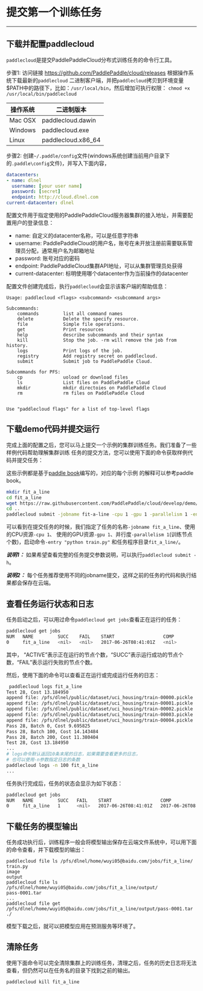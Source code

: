 # 提交第一个训练任务

---

## 下载并配置paddlecloud

`paddlecloud`是提交PaddlePaddleCloud分布式训练任务的命令行工具。

步骤1: 访问链接 https://github.com/PaddlePaddle/cloud/releases 根据操作系统下载最新的`paddlecloud`
二进制客户端，并把`paddlecloud`拷贝到环境变量$PATH中的路径下，比如：`/usr/local/bin`，然后增加可执行权限：
`chmod +x /usr/local/bin/paddlecloud`

|操作系统|二进制版本|
-- | --
Mac OSX| paddlecloud.dawin
Windows| paddlecloud.exe
Linux | paddlecloud.x86_64

步骤2: 创建`~/.paddle/config`文件(windows系统创建当前用户目录下的`.paddle\config`文件)，并写入下面内容，

```yaml
datacenters:
- name: dlnel
  username: [your user name]
  password: [secret]
  endpoint: http://cloud.dlnel.com
current-datacenter: dlnel
```

配置文件用于指定使用的PaddlePaddleCloud服务器集群的接入地址，并需要配置用户的登录信息：
- name: 自定义的datacenter名称，可以是任意字符串
- username: PaddlePaddleCloud的用户名，账号在未开放注册前需要联系管理员分配，通常用户名为邮箱地址
- password: 账号对应的密码
- endpoint: PaddlePaddleCloud集群API地址，可以从集群管理员处获得
- current-datacenter: 标明使用哪个datacenter作为当前操作的datacenter

配置文件创建完成后，执行`paddlecloud`会显示该客户端的帮助信息：

```
Usage: paddlecloud <flags> <subcommand> <subcommand args>

Subcommands:
	commands         list all command names
	delete           Delete the specify resource.
	file             Simple file operations.
	get              Print resources
	help             describe subcommands and their syntax
	kill             Stop the job. -rm will remove the job from history.
	logs             Print logs of the job.
	registry         Add registry secret on paddlecloud.
	submit           Submit job to PaddlePaddle Cloud.

Subcommands for PFS:
	cp               uoload or download files
	ls               List files on PaddlePaddle Cloud
	mkdir            mkdir directoies on PaddlePaddle Cloud
	rm               rm files on PaddlePaddle Cloud


Use "paddlecloud flags" for a list of top-level flags
```

## 下载demo代码并提交运行

完成上面的配置之后，您可以马上提交一个示例的集群训练任务。我们准备了一些样例代码帮助理解集群训练
任务的提交方法，您可以使用下面的命令获取样例代码并提交任务：

这些示例都是基于[paddle book](https://github.com/PaddlePaddle/book)编写的，对应的每个示例
的解释可以参考paddle book。

```bash
mkdir fit_a_line
cd fit_a_line
wget https://raw.githubusercontent.com/PaddlePaddle/cloud/develop/demo/fit_a_line/train.py
cd ..
paddlecloud submit -jobname fit-a-line -cpu 1 -gpu 1 -parallelism 1 -entry "python train.py" fit_a_line/
```

可以看到在提交任务的时候，我们指定了任务的名称`-jobname fit_a_line`、使用的CPU资源`-cpu 1`、
使用的GPU资源`-gpu 1`、并行度`-parallelism 1`(训练节点个数)，启动命令`-entry "python train.py"`
和任务程序目录`fit_a_line/`。

***说明1：*** 如果希望查看完整的任务提交参数说明，可以执行`paddlecloud submit -h`。

***说明2：*** 每个任务推荐使用不同的jobname提交，这样之前的任务的代码和执行结果都会保存在云端。

## 查看任务运行状态和日志

任务启动之后，可以用过命令`paddlecloud get jobs`查看正在运行的任务：
```bash
paddlecloud get jobs
NUM   NAME         SUCC    FAIL    START                  COMP                   ACTIVE
0     fit_a_line   <nil>   <nil>   2017-06-26T08:41:01Z   <nil>                  1
```

其中， “ACTIVE”表示正在运行的节点个数，“SUCC”表示运行成功的节点个数，“FAIL”表示运行失败的节点个数。

然后，使用下面的命令可以查看正在运行或完成运行任务的日志：

```bash
 paddlecloud logs fit_a_line
Test 28, Cost 13.184950
append file: /pfs/dlnel/public/dataset/uci_housing/train-00000.pickle
append file: /pfs/dlnel/public/dataset/uci_housing/train-00001.pickle
append file: /pfs/dlnel/public/dataset/uci_housing/train-00002.pickle
append file: /pfs/dlnel/public/dataset/uci_housing/train-00003.pickle
append file: /pfs/dlnel/public/dataset/uci_housing/train-00004.pickle
Pass 28, Batch 0, Cost 9.695825
Pass 28, Batch 100, Cost 14.143484
Pass 28, Batch 200, Cost 11.380404
Test 28, Cost 13.184950
...
# logs命令默认返回10条末尾的日志，如果需要查看更多的日志，
# 也可以使用-n参数指定日志的条数
paddlecloud logs -n 100 fit_a_line
...
```

任务执行完成后，任务的状态会显示为如下状态：

```bash
paddlecloud get jobs
NUM   NAME         SUCC   FAIL    START                  COMP                   ACTIVE
0     fit_a_line   1      <nil>   2017-06-26T08:41:01Z   2017-06-26T08:41:29Z   <nil>
```

## 下载任务的模型输出

任务成功执行后，训练程序一般会将模型输出保存在云端文件系统中，可以用下面的命令查看，并下载模型的输出：

```
paddlecloud file ls /pfs/dlnel/home/wuyi05@baidu.com/jobs/fit_a_line/
train.py
image
output
paddlecloud file ls /pfs/dlnel/home/wuyi05@baidu.com/jobs/fit_a_line/output/
pass-0001.tar
...
paddlecloud file get /pfs/dlnel/home/wuyi05@baidu.com/jobs/fit_a_line/output/pass-0001.tar ./
```

模型下载之后，就可以把模型应用在预测服务等环境了。

## 清除任务

使用下面命令可以完全清除集群上的训练任务，清理之后，任务的历史日志将无法查看，但仍然可以在任务名的目录下找到之前的输出。

```back
paddlecloud kill fit_a_line
```
